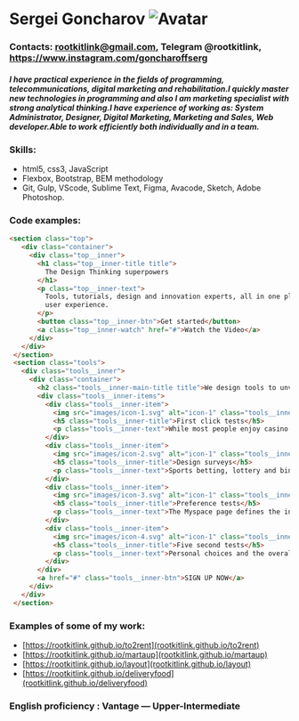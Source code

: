 # Sergei Goncharov   ![Avatar](https://avatars.githubusercontent.com/u/20544315?s=96&v=4)

### Contacts: rootkitlink@gmail.com, Telegram @rootkitlink, https://www.instagram.com/goncharoffserg

#### *I have practical experience in the fields of programming, telecommunications, digital marketing and rehabilitation.I quickly master new technologies in programming and also I am marketing specialist with strong analytical thinking.I have experience of working as: System Administrator, Designer, Digital Marketing, Marketing and Sales, Web developer.Able to work efficiently both individually and in a team.*

### Skills: 
* html5, css3, JavaScript
* Flexbox, Bootstrap, BEM methodology 
* Git, Gulp, VScode, Sublime Text, Figma, Avacode, Sketch, Adobe Photoshop.

### Code examples:

 ```html
<section class="top">
    <div class="container">
      <div class="top__inner">
        <h1 class="top__inner-title title">
          The Design Thinking superpowers
        </h1>
        <p class="top__inner-text">
          Tools, tutorials, design and innovation experts, all in one place! The most intuitive way to imagine your next
          user experience.
        </p>
        <button class="top__inner-btn">Get started</button>
        <a class="top__inner-watch" href="#">Watch the Video</a>
      </div>
    </div>
  </section>
  <section class="tools">
    <div class="tools__inner">
      <div class="container">
        <h2 class="tools__inner-main-title title">We design tools to unveil your superpowers</h2>
        <div class="tools__inner-items">
          <div class="tools__inner-item">
            <img src="images/icon-1.svg" alt="icon-1" class="tools__inner-item-img">
            <h5 class="tools__inner-title">First click tests</h5>
            <p class="tools__inner-text">While most people enjoy casino gambling.</p>
          </div>
          <div class="tools__inner-item">
            <img src="images/icon-2.svg" alt="icon-1" class="tools__inner-item-img">
            <h5 class="tools__inner-title">Design surveys</h5>
            <p class="tools__inner-text">Sports betting, lottery and bingo playing for the fun.</p>
          </div>
          <div class="tools__inner-item">
            <img src="images/icon-3.svg" alt="icon-1" class="tools__inner-item-img">
            <h5 class="tools__inner-title">Preference tests</h5>
            <p class="tools__inner-text">The Myspace page defines the individual.</p>
          </div>
          <div class="tools__inner-item">
            <img src="images/icon-4.svg" alt="icon-1" class="tools__inner-item-img">
            <h5 class="tools__inner-title">Five second tests</h5>
            <p class="tools__inner-text">Personal choices and the overall personality of the person.</p>
          </div>
        </div>
        <a href="#" class="tools__inner-btn">SIGN UP NOW</a>
      </div>
    </div>
  </section>
```
### Examples of some of my work:
* [https://rootkitlink.github.io/to2rent](rootkitlink.github.io/to2rent)
* [https://rootkitlink.github.io/martaup](rootkitlink.github.io/martaup)
* [https://rootkitlink.github.io/layout](rootkitlink.github.io/layout)
* [https://rootkitlink.github.io/deliveryfood](rootkitlink.github.io/deliveryfood)

### English proficiency : Vantage — Upper-Intermediate

